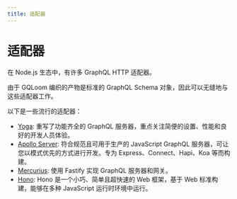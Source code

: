 ```yaml
---
title: 适配器
---
```


# 适配器

在 Node.js 生态中，有许多 GraphQL HTTP 适配器。

由于 GQLoom 编织的产物是标准的 GraphQL Schema 对象，因此可以无缝地与这些适配器工作。

以下是一些流行的适配器：

- [Yoga](./yoga): 重写了功能齐全的 GraphQL 服务器，重点关注简便的设置、性能和良好的开发人员体验。
- [Apollo Server](./apollo): 符合规范且可用于生产的 JavaScript GraphQL 服务器，可让您以模式优先的方式进行开发。专为 Express、Connect、Hapi、Koa 等而构建。
- [Mercurius](./mercurius): 使用 Fastify 实现 GraphQL 服务器和网关。
- [Hono](./hono): Hono 是一个小巧、简单且超快速的 Web 框架，基于 Web 标准构建，能够在多种 JavaScript 运行时环境中运行。
